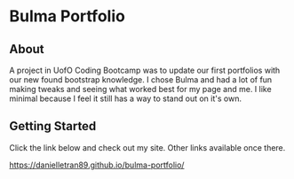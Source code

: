 # Bulma Portfolio

## About

A project in UofO Coding Bootcamp was to update our first portfolios with our new found bootstrap knowledge. I chose Bulma and had a lot of fun making tweaks and seeing what worked best for my page and me. I like minimal because I feel it still has a way to stand out on it's own.

## Getting Started

Click the link below and check out my site. Other links available once there.

https://danielletran89.github.io/bulma-portfolio/
